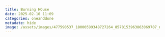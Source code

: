 ```yaml
---
title: Burning HOuse
date: 2025-02-10 11:09
categories: oneanddone
metadate: hide
image: /assets/images/477590537_18000599348727264_8578153963863069707_n.jpg
---
```

